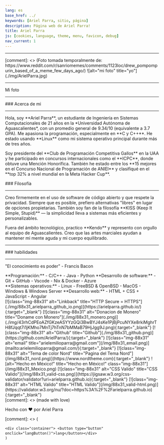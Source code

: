 ```yaml
---
lang: es
base_href: ../
keywords: [Ariel Parra, sitio, página]
description: Página web de Ariel Parra!
title: Ariel Parra
js: [cookies, language, theme, menu, favicon, debug]
nav_current: 1
---
```

<div class="container">
    <div class="card">
        <hr>
        [comment]: <> (Foto tomada temporalmente de: https://www.reddit.com/r/sanriomemes/comments/1123loc/drew_pompompurin_based_of_a_meme_few_days_ago/)
        ![alt="mi foto" title="yo"](./img/ArielParra.jpg)   
        <hr>
        <div class="center">
            <p>
            Mi foto
            </p>
        </div>
    </div> 
    <div class="card">
        <hr>
        <div class="center">
            ### Acerca de mi
        </div> 
        <hr>
        <div class="justify">
            <p>
                Hola, soy **Ariel Parra**, un estudiante de Ingeniería en Sistemas Computacionales de 21 años en la *Universidad Autónoma de Aguascalientes*, con un promedio general de 9.34/10 (equivalente a 3.7 GPA). Me apasiona la programación, especialmente en **C y C++**. He estado usando **Linux** como mi sistema operativo principal durante más de tres años.
            </p>
            <p>
                Soy presidente del **Club de Programación Competitiva Gallos** en la UAA y he participado en concursos internacionales como el **ICPC**, donde obtuve una Mención Honorífica. También he estado entre los **15 mejores en el Concurso Nacional de Programación de ANIEI** y clasifiqué en el **top 32% a nivel mundial en la Meta Hacker Cup**.
            </p>
        </div>
    </div> 
    <div class="card">
        <div class="center">
            ### Filosofía
        </div>
        <hr>
        <div class="justify">
            <p>
                Creo firmemente en el uso de software de código abierto y que respete la privacidad. Siempre que es posible, prefiero alternativas "libres" en lugar de opciones propietarias. También soy fan de la filosofía **KISS (Keep It Simple, Stupid)** — la simplicidad lleva a sistemas más eficientes y personalizables.
            </p>
            <p>
                Fuera del ámbito tecnológico, practico **Kendo** y represento con orgullo al equipo de Aguascalientes. Creo que las artes marciales ayudan a mantener mi mente aguda y mi cuerpo equilibrado.
            </p>
        </div>
    </div> 
    <div class="card">
        <hr>
        <div class="center">
            ### habilidades
        </div>
        <hr>
        <p>
        "El conocimiento es poder" 
        - Francis Bacon
        </p>
        <div class="column">
            **Programación:**
            - C/C++
            - Java
            - Python
            **Desarrollo de software:**
            - Git + GitHub
            - Vscode
            - Nix & Docker
            - Azure
        </div>
        <div class="column">
            **Sistemas operativos:**
            - Linux
            - FreeBSD & OpenBSD
            - MacOS
            - Windows & Windows Server
            **Desarrollo web:**
            - HTML + CSS + JavaScript
            - Angular
        </div>
    </div> 
</div> 
<footer>
    [![class="img-88x31" alt="Linkback" title="HTTP Secure = HTTPS"](./img/88x31_arielparra_github_io.png)](https://arielparra.github.io/){:target="_blank"}
    [![class="img-88x31" alt="Donacion de Monero" title="Doname con Monero"](./img/88x31_monero.png)](./img/43rhCdPEoAZfGKzeASYYzGQi3BwBYJ4sKe1PjBjPcuNYXe8rkiMghrTH8fJqqt7i1jKMho7MnTj7hTnN7bMMaB79HjJgg9J.png){:target="_blank"}
    [![class="img-88x31" alt="Github" title="Github"](./img/88x31_github.png)](https://github.com/ArielParra/){:target="_blank"}   
    [![class="img-88x31" alt="email" title="arielemilioparra@gmail.com"](/img/88x31_email.png)](mailto:arielemilioparra@gmail.com/){:target="_blank"}   
    [![class="img-88x31" alt="Tema de color Nord" title="Pagina del Tema Nord"](/img/88x31_nord.png)](https://www.nordtheme.com){:target="_blank"}    
    ![alt="Hecho en México!" title="Hecho en México!" class="img-88x31"](/img/88x31_Mexico.png)   
    [![class="img-88x31" alt="CSS Valido" title="CSS Valido"](/img/88x31_valid-css.png)](https://jigsaw.w3.org/css-validator/validator?uri=arielparra.github.io){:target="_blank"}    
    [![class="img-88x31" alt="HTML Valido" title="HTML Valido"](/img/88x31_valid-html.png)](https://validator.w3.org/nu/?doc=https%3A%2F%2Farielparra.github.io){:target="_blank"}
</footer>
[comment]: <> (made with love)
<div class="container">
    <div class="center">
        <p>Hecho con ❤️ por Ariel Parra</p>
    </div>
</div>
    [comment]: <> (

    <div class="container"> <button type="button" onclick="langButton()">lang</button></div>
    )

